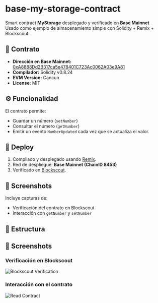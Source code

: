 # base-my-storage-contract

Smart contract **MyStorage** desplegado y verificado en **Base Mainnet**  
Usado como ejemplo de almacenamiento simple con Solidity + Remix + Blockscout.

## 📜 Contrato
- **Dirección en Base Mainnet:** [0xA8888Dd2B317ca5e478401C723Ac0062A03e9A81](https://base.blockscout.com/address/0xA8888Dd2B317ca5e478401C723Ac0062A03e9A81?tab=contract)
- **Compilador:** Solidity v0.8.24
- **EVM Version:** Cancun
- **License:** MIT

## ⚙️ Funcionalidad
El contrato permite:
- Guardar un número (`setNumber`)
- Consultar el número (`getNumber`)
- Emitir un evento `NumberUpdated` cada vez que se actualiza el valor.

## 🚀 Deploy
1. Compilado y desplegado usando [Remix](https://remix.ethereum.org/).
2. Red de despliegue: **Base Mainnet (ChainID 8453)**
3. Verificado en [Blockscout](https://base.blockscout.com/).

## 📸 Screenshots
Incluye capturas de:
- Verificación del contrato en Blockscout
- Interacción con `getNumber` y `setNumber`

## 📂 Estructura

## 📸 Screenshots

### Verificación en Blockscout
![Blockscout Verification](./images/verification-blockscout.png)

### Interacción con el contrato
![Read Contract](./images/read-contract.png)
